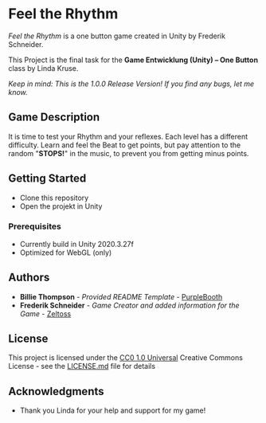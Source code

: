 # Feel the Rhythm

*Feel the Rhythm* is a one button game created in Unity by Frederik Schneider.

This Project is the final task for the **Game Entwicklung (Unity) – One Button** class by Linda Kruse.

*Keep in mind: This is the 1.0.0 Release Version! If you find any bugs, let me know.*

## Game Description

It is time to test your Rhythm and your reflexes. Each level has a different difficulty.
Learn and feel the Beat to get points, but pay attention to the random "**STOPS!**" in the music, to prevent you from getting minus points.

## Getting Started

- Clone this repository
- Open the projekt in Unity

### Prerequisites

- Currently build in Unity 2020.3.27f
- Optimized for WebGL (only) 

## Authors

  - **Billie Thompson** - *Provided README Template* -
    [PurpleBooth](https://github.com/PurpleBooth)
  - **Frederik Schneider** - *Game Creator and added information for the Game* - 
    [Zeltoss](https://github.com/Zeltoss)


## License

This project is licensed under the [CC0 1.0 Universal](LICENSE.md)
Creative Commons License - see the [LICENSE.md](LICENSE.md) file for
details

## Acknowledgments

  - Thank you Linda for your help and support for my game!
